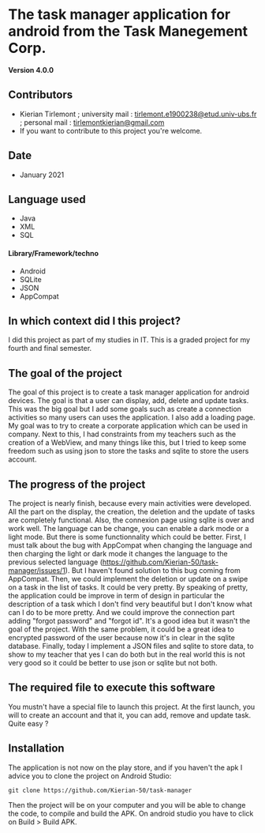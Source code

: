 The task manager application for android from the Task Manegement Corp.
==

**Version 4.0.0**


## Contributors

- Kierian Tirlemont ; university mail : <tirlemont.e1900238@etud.univ-ubs.fr> ; personal mail : <tirlemontkierian@gmail.com>
- If you want to contribute to this project you're welcome.

## Date

 - January 2021

## Language used

 - Java
 - XML
 - SQL

#### Library/Framework/techno

- Android
- SQLite
- JSON
- AppCompat

## In which context did I this project?

I did this project as part of my studies in IT. This is a graded project for my fourth and final semester.

## The goal of the project

The goal of this project is to create a task manager application for android devices. The goal is that a user can display, add, delete and update tasks. This was the big goal but I add some goals such as create a connection activities so many users can uses the application. I also add a loading page. My goal was to try to create a corporate application which can be used in company. Next to this, I had constraints from my teachers such as the creation of a WebView, and many things like this, but I tried to keep some freedom such as using json to store the tasks and sqlite to store the users account.

## The progress of the project

The project is nearly finish, because every main activities were developed. All the part on the display, the creation, the deletion and the update of tasks are completely functional. Also, the connexion page using sqlite is over and work well. The language can be change, you can enable a dark mode or a light mode.
But there is some functionnality which could be better. First, I must talk about the bug with AppCompat when changing the language and then charging the light or dark mode it changes the language to the previous selected language (https://github.com/Kierian-50/task-manager/issues/1). But I haven't found solution to this bug coming from AppCompat. Then, we could implement the deletion or update on a swipe on a task in the list of tasks. It could be very pretty. By speaking of pretty, the application could be improve in term of design in particular the description of a task which I don't find very beautiful but I don't know what can I do to be more pretty. And we could improve the connection part adding "forgot password" and "forgot id". It's a good idea but it wasn't the goal of the project. With the same problem, it could be a great idea to encrypted password of the user because now it's in clear in the sqlite database. Finally, today I implement a JSON files and sqlite to store data, to show to my teacher that yes I can do both but in the real world this is not very good so it could be better to use json or sqlite but not both.

## The required file to execute this software

You mustn't have a special file to launch this project. At the first launch, you will to create an account and that it, you can add, remove and update task. Quite easy ?

## Installation

The application is not now on the play store, and if you haven't the apk I advice you to clone the project on Android Studio: 

```git
git clone https://github.com/Kierian-50/task-manager
```

Then the project will be on your computer and you will be able to change the code, to compile and build the APK. On android studio you have to click on Build > Build APK.
